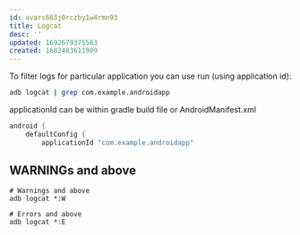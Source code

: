 ```yaml
---
id: avars663j0rczby1w4rmn93
title: Logcat
desc: ''
updated: 1692679375563
created: 1682483611909
---
```


To filter logs for particular application you can use run (using application id):
```bash
adb logcat | grep com.example.androidapp
```

applicationId can be within gradle build file or AndroidManifest.xml

```kts
android {
    defaultConfig {
        applicationId "com.example.androidapp"
```

## WARNINGs and above
```shell
# Warnings and above
adb logcat *:W

# Errors and above
adb logcat *:E
```
